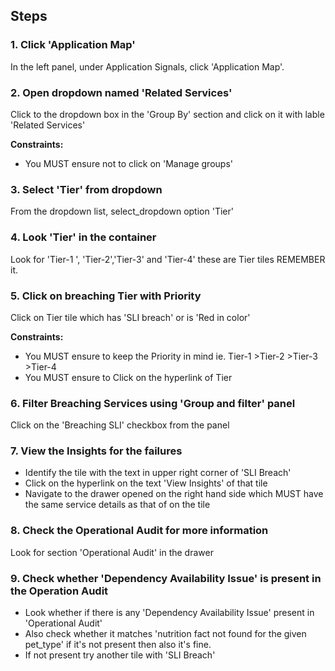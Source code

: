 ## Steps

### 1. Click 'Application Map'

In the left panel, under Application Signals, click 'Application Map'.

### 2. Open dropdown named 'Related Services'
Click to the dropdown box in the 'Group By' section and click on it with lable 'Related Services'

**Constraints:**
- You MUST ensure not to click on 'Manage groups'

### 3. Select 'Tier' from dropdown

From the dropdown list, select_dropdown option 'Tier'

### 4. Look 'Tier' in the container

Look for 'Tier-1 ', 'Tier-2','Tier-3' and 'Tier-4' these are Tier tiles REMEMBER it.

### 5. Click on breaching Tier with Priority
Click on Tier tile which has 'SLI breach' or is 'Red in color' 

**Constraints:**
- You MUST ensure to keep the Priority in mind ie. Tier-1  >Tier-2 >Tier-3 >Tier-4
- You MUST ensure to Click on the hyperlink of Tier


### 6. Filter Breaching Services using 'Group and filter' panel
Click on the 'Breaching SLI' checkbox from the panel

### 7. View the Insights for the failures
- Identify the tile with the text in upper right corner of 'SLI Breach'
- Click on the hyperlink on the text 'View Insights' of that tile
- Navigate to the drawer opened on the right hand side which MUST have the same service details as that of on the tile

### 8. Check the Operational Audit for more information
Look for section 'Operational Audit' in the drawer

### 9. Check whether 'Dependency Availability Issue' is present in the Operation Audit
- Look whether if there is any 'Dependency Availability Issue' present in 'Operational Audit'
- Also check whether it matches 'nutrition fact not found for the given pet_type' if it's not present then also it's fine. 
- If not present try another tile with 'SLI Breach'